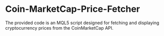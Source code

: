 # Coin-MarketCap-Price-Fetcher
The provided code is an MQL5 script designed for fetching and displaying cryptocurrency prices from the CoinMarketCap API. 

